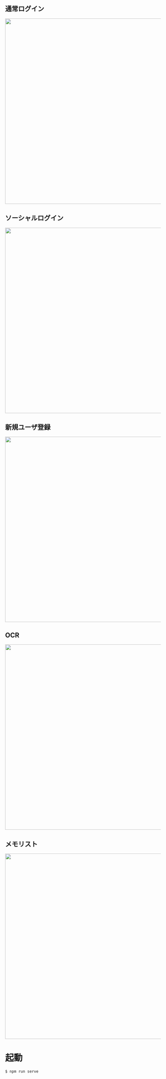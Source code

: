 ## 通常ログイン

<img src="https://github.com/user-attachments/assets/0ad7603f-5eda-49ed-b8be-5b6703f90aca" width="600" />

## ソーシャルログイン

<img src="https://github.com/user-attachments/assets/4c20c0f8-7604-4727-b77e-55f5698d74b9" width="600" />

## 新規ユーザ登録

<img src="https://github.com/user-attachments/assets/13627ddb-366b-47d6-8645-1f5b78f99adc" width="600" />

## OCR
<img src="https://github.com/user-attachments/assets/55347c4e-66db-4dce-9aa9-7e6830f39327" width="600" />

## メモリスト
<img src="https://github.com/user-attachments/assets/29befcc4-71af-4d5f-9e89-672bbe37deda" width="600">



# 起動
```bash
$ npm run serve
```
